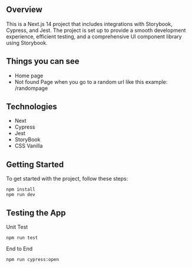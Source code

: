 ## Overview
This is a Next.js 14 project that includes integrations with Storybook, Cypress, and Jest. The project is set up to provide a smooth development experience, efficient testing, and a comprehensive UI component library using Storybook.
## Things you can see
- Home page
- Not found Page when you go to a random url like this example: /randompage

## Technologies
- Next
- Cypress
- Jest
- StoryBook
- CSS Vanilla

## Getting Started
To get started with the project, follow these steps:
```
npm install
npm run dev
```

## Testing the App
Unit Test
```
npm run test
```
End to End
```
npm run cypress:open
```